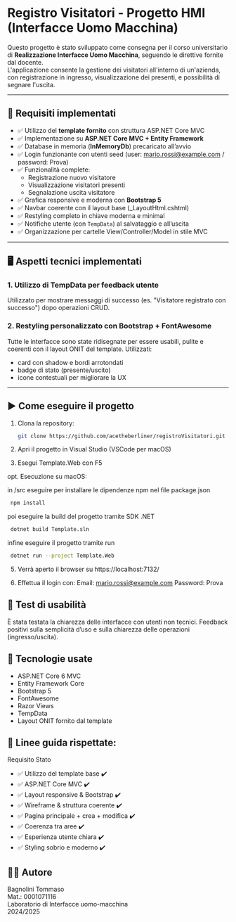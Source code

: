 # Registro Visitatori - Progetto HMI (Interfacce Uomo Macchina)

Questo progetto è stato sviluppato come consegna per il corso universitario di **Realizzazione Interfacce Uomo Macchina**, seguendo le direttive fornite dal docente.  
L'applicazione consente la gestione dei visitatori all'interno di un'azienda, con registrazione in ingresso, visualizzazione dei presenti, e possibilità di segnare l'uscita.

---

## 🧾 Requisiti implementati

- ✅ Utilizzo del **template fornito** con struttura ASP.NET Core MVC
- ✅ Implementazione su **ASP.NET Core MVC + Entity Framework**
- ✅ Database in memoria (**InMemoryDb**) precaricato all’avvio
- ✅ Login funzionante con utenti seed (user: mario.rossi@example.com / password: Prova)
- ✅ Funzionalità complete:
  - Registrazione nuovo visitatore
  - Visualizzazione visitatori presenti
  - Segnalazione uscita visitatore
- ✅ Grafica responsive e moderna con **Bootstrap 5**
- ✅ Navbar coerente con il layout base (_LayoutHtml.cshtml)
- ✅ Restyling completo in chiave moderna e minimal
- ✅ Notifiche utente (con `TempData`) al salvataggio e all’uscita
- ✅ Organizzazione per cartelle View/Controller/Model in stile MVC

---

## 🖥️ Aspetti tecnici implementati

### 1. **Utilizzo di TempData per feedback utente**
Utilizzato per mostrare messaggi di successo (es. "Visitatore registrato con successo") dopo operazioni CRUD.

### 2. **Restyling personalizzato con Bootstrap + FontAwesome**
Tutte le interfacce sono state ridisegnate per essere usabili, pulite e coerenti con il layout ONIT del template. Utilizzati:
- card con shadow e bordi arrotondati
- badge di stato (presente/uscito)
- icone contestuali per migliorare la UX

---

## ▶️ Come eseguire il progetto

1. Clona la repository:
   ```bash
   git clone https://github.com/acetheberliner/registroVisitatori.git
   ```
2. Apri il progetto in Visual Studio (VSCode per macOS)

3. Esegui Template.Web con F5

opt. Esecuzione su macOS: 

  in /src eseguire per installare le dipendenze npm nel file package.json
  ```bash
   npm install
  ```
  poi eseguire la build del progetto tramite SDK .NET
  ```bash
   dotnet build Template.sln
  ```
  infine eseguire il progetto tramite run
  ```bash
   dotnet run --project Template.Web
  ```

5. Verrà aperto il browser su https://localhost:7132/

6. Effettua il login con:
     Email: mario.rossi@example.com
     Password: Prova

## 🧪 Test di usabilità
È stata testata la chiarezza delle interfacce con utenti non tecnici.
Feedback positivi sulla semplicità d’uso e sulla chiarezza delle operazioni (ingresso/uscita).

## 🧩 Tecnologie usate
- ASP.NET Core 6 MVC
- Entity Framework Core
- Bootstrap 5
- FontAwesome
- Razor Views
- TempData
- Layout ONIT fornito dal template

## 🎯 Linee guida rispettate:
Requisito	Stato
- ✅ Utilizzo del template base	✔️ 
- ✅ ASP.NET Core MVC	✔️ 
- ✅ Layout responsive & Bootstrap	✔️ 
- ✅ Wireframe & struttura coerente	✔️ 
- ✅ Pagina principale + crea + modifica	✔️ 
- ✅ Coerenza tra aree	✔️ 
- ✅ Esperienza utente chiara	✔️ 
- ✅ Styling sobrio e moderno	✔️ 

## 🧑‍💻 Autore
Bagnolini Tommaso <br>
Mat.: 0001071116 <br>
Laboratorio di Interfacce uomo-macchina <br>
2024/2025
